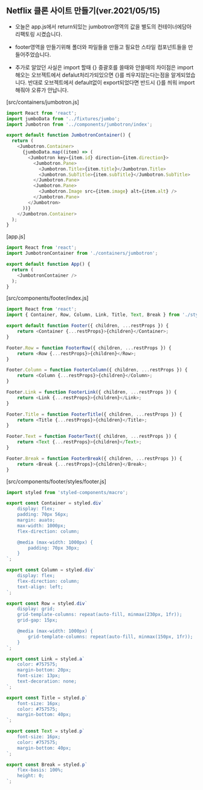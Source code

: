 ## Netflix 클론 사이트 만들기(ver.2021/05/15)

* 오늘은 app.js에서 return되있는 jumbotron영역의 값을 별도의 컨테이너에담아 리팩토링 시켰습니다.
* footer영역을 만들기위해 폴더와 파일들을 만들고 필요한 스타일 컴포넌트들을 만들어주었습니다.

* 추가로 알았던 사실은 import 할때 {} 중괄호를 쓸때와 안쓸때의 차이점은 import해오는 오브젝트에서 defalut처리가되있으면 {}를 씌우지않는다는점을 알게되었습니다.
반대로 오브젝트에서 default없이 export되었다면 반드시 {}를 씌워 import 해줘야 오류가 안납니다. 

[src/containers/jumbotron.js]
```javascript
import React from 'react';
import jumboData from '../fixtures/jumbo';
import Jumbotron from '../components/jumbotron/index';

export default function JumbotronContainer() {
  return (
    <Jumbotron.Container>
      {jumboData.map((item) => (
        <Jumbotron key={item.id} direction={item.direction}>
          <Jumbotron.Pane>
            <Jumbotron.Title>{item.title}</Jumbotron.Title>
            <Jumbotron.SubTitle>{item.subTitle}</Jumbotron.SubTitle>
          </Jumbotron.Pane>
          <Jumbotron.Pane>
            <Jumbotron.Image src={item.image} alt={item.alt} />
          </Jumbotron.Pane>
        </Jumbotron>
      ))}
    </Jumbotron.Container>
  );
}
```

[app.js]
```javascript
import React from 'react';
import JumbotronContainer from './containers/jumbotron';

export default function App() {
  return (
    <JumbotronContainer />
  );
}

```

[src/components/footer/index.js]
```javascript
import React from 'react';
import { Container, Row, Column, Link, Title, Text, Break } from './styles/footer';

export default function Footer({ children, ...restProps }) {
    return <Container {...restProps}>{children}</Container>;
}

Footer.Row = function FooterRow({ children, ...restProps }) {
    return <Row {...restProps}>{children}</Row>;
}

Footer.Column = function FooterColumn({ children, ...restProps }) {
    return <Column {...restProps}>{children}</Column>;
}

Footer.Link = function FooterLink({ children, ...restProps }) {
    return <Link {...restProps}>{children}</Link>;
}

Footer.Title = function FooterTitle({ children, ...restProps }) {
    return <Title {...restProps}>{children}</Title>;
}

Footer.Text = function FooterText({ children, ...restProps }) {
    return <Text {...restProps}>{children}</Text>;
}

Footer.Break = function FooterBreak({ children, ...restProps }) {
    return <Break {...restProps}>{children}</Break>;
}
```

[src/components/footer/styles/footer.js]
```javascript
import styled from 'styled-components/macro';

export const Container = styled.div`
    display: flex;
    padding: 70px 56px;
    margin: auato;
    max-width: 1000px;
    flex-direction: column;

    @media (max-width: 1000px) {
        padding: 70px 30px;
    }
`;

export const Column = styled.div`
    display: flex;
    flex-direction: column;
    text-align: left;
`;

export const Row = styled.div`
    display: grid;
    grid-template-columns: repeat(auto-fill, minmax(230px, 1fr));
    grid-gap: 15px;

    @media (max-width: 1000px) {
        grid-template-columns: repeat(auto-fill, minmax(150px, 1fr));
    }
`;

export const Link = styled.a`
    color: #757575;
    margin-bottom: 20px;
    font-size: 13px;
    text-decoration: none;
`;

export const Title = styled.p`
    font-size: 16px;
    color: #757575;
    margin-bottom: 40px;
`;

export const Text = styled.p`
    font-size: 16px;
    color: #757575;
    margin-bottom: 40px;
`;

export const Break = styled.p`
    flex-basis: 100%;
    height: 0;
`;
```